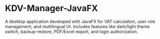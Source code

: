# KDV-Manager-JavaFX
A desktop application developed with JavaFX for VAT calculation, user role management, and multilingual UI. Includes features like dark/light theme switch, backup-restore, PDF/Excel export, and login authorization.
